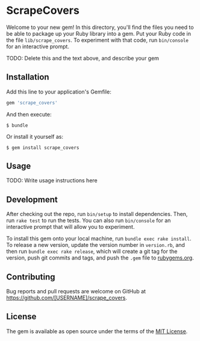# ScrapeCovers

Welcome to your new gem! In this directory, you'll find the files you need to be able to package up your Ruby library into a gem. Put your Ruby code in the file `lib/scrape_covers`. To experiment with that code, run `bin/console` for an interactive prompt.

TODO: Delete this and the text above, and describe your gem

## Installation

Add this line to your application's Gemfile:

```ruby
gem 'scrape_covers'
```

And then execute:

    $ bundle

Or install it yourself as:

    $ gem install scrape_covers

## Usage

TODO: Write usage instructions here

## Development

After checking out the repo, run `bin/setup` to install dependencies. Then, run `rake test` to run the tests. You can also run `bin/console` for an interactive prompt that will allow you to experiment.

To install this gem onto your local machine, run `bundle exec rake install`. To release a new version, update the version number in `version.rb`, and then run `bundle exec rake release`, which will create a git tag for the version, push git commits and tags, and push the `.gem` file to [rubygems.org](https://rubygems.org).

## Contributing

Bug reports and pull requests are welcome on GitHub at https://github.com/[USERNAME]/scrape_covers.


## License

The gem is available as open source under the terms of the [MIT License](http://opensource.org/licenses/MIT).

